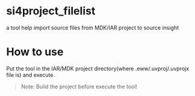 # si4project_filelist
a tool help import source files from MDK/IAR project to source insight

# How to use
Put the tool in the IAR/MDK project directory(where .eww/.uvproj/.uvprojx file is) and execute.
> Note: Build the project before execute the tool!
